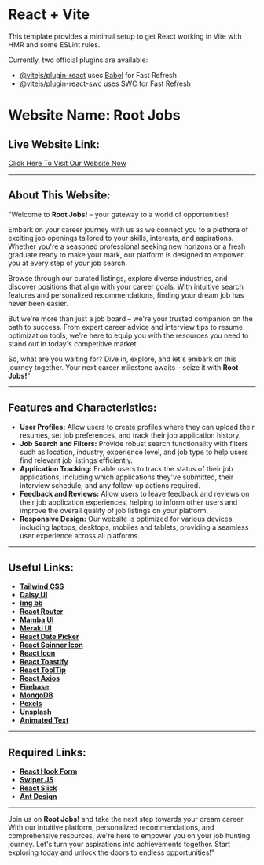 # React + Vite

This template provides a minimal setup to get React working in Vite with HMR and some ESLint rules.

Currently, two official plugins are available:

- [@vitejs/plugin-react](https://github.com/vitejs/vite-plugin-react/blob/main/packages/plugin-react/README.md) uses [Babel](https://babeljs.io/) for Fast Refresh
- [@vitejs/plugin-react-swc](https://github.com/vitejs/vite-plugin-react-swc) uses [SWC](https://swc.rs/) for Fast Refresh



# Website Name: Root Jobs

## Live Website Link: 
[Click Here To Visit Our Website Now](https://rootjobs-944e5.web.app)

---

## About This Website:

"Welcome to **Root Jobs!** – your gateway to a world of opportunities!

Embark on your career journey with us as we connect you to a plethora of exciting job openings tailored to your skills, interests, and aspirations. Whether you're a seasoned professional seeking new horizons or a fresh graduate ready to make your mark, our platform is designed to empower you at every step of your job search.

Browse through our curated listings, explore diverse industries, and discover positions that align with your career goals. With intuitive search features and personalized recommendations, finding your dream job has never been easier.

But we're more than just a job board – we're your trusted companion on the path to success. From expert career advice and interview tips to resume optimization tools, we're here to equip you with the resources you need to stand out in today's competitive market.

So, what are you waiting for? Dive in, explore, and let's embark on this journey together. Your next career milestone awaits – seize it with **Root Jobs!**"

---

## Features and Characteristics:
+ **User Profiles:** Allow users to create profiles where they can upload their resumes, set job preferences, and track their job application history.
+ **Job Search and Filters:** Provide robust search functionality with filters such as location, industry, experience level, and job type to help users find relevant job listings efficiently.
+ **Application Tracking:** Enable users to track the status of their job applications, including which applications they've submitted, their interview schedule, and any follow-up actions required.
+ **Feedback and Reviews:** Allow users to leave feedback and reviews on their job application experiences, helping to inform other users and improve the overall quality of job listings on your platform.
+ **Responsive Design:** Our website is optimized for various devices including laptops, desktops, mobiles and tablets, providing a seamless user experience across all platforms.

---

## Useful Links:

+ **[Tailwind CSS](https://tailwindcss.com/)**
+ **[Daisy UI](https://daisyui.com/)**
+ **[Img bb](https://imgbb.com/)**
+ **[React Router](https://reactrouter.com/en/main)**
+ **[Mamba UI](https://mambaui.com/components)**
+ **[Meraki UI](https://merakiui.com/)**
+ **[React Date Picker](https://www.npmjs.com/package/react-datepicker)**
+ **[React Spinner Icon](https://www.davidhu.io/react-spinners/)**
+ **[React Icon](https://react-icons.github.io/react-icons/)**
+ **[React Toastify ](https://fkhadra.github.io/react-toastify/introduction/)**
+ **[React ToolTip ](https://www.npmjs.com/package/react-tooltip)**
+ **[React Axios ](https://axios-http.com/docs/intro )**
+ **[Firebase](https://firebase.google.com/)**
+ **[MongoDB](https://www.mongodb.com/)**
+ **[Pexels](https://www.pexels.com/)**
+ **[Unsplash](https://unsplash.com/)**
+ **[Animated Text](https://www.andrealves.dev/blog/how-to-make-an-animated-gradient-text-with-tailwindcss/)**

---

## Required Links:
+ **[React Hook Form](https://react-hook-form.com/)**
+ **[Swiper JS](https://swiperjs.com/get-started)**
+ **[React Slick](https://react-slick.neostack.com/)**
+ **[Ant Design](https://ant.design/)**

---

Join us on **Root Jobs!** and take the next step towards your dream career. With our intuitive platform, personalized recommendations, and comprehensive resources, we're here to empower you on your job hunting journey. Let's turn your aspirations into achievements together. Start exploring today and unlock the doors to endless opportunities!"



